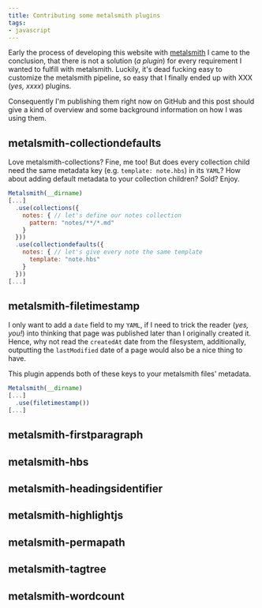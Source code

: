 ```yaml
---
title: Contributing some metalsmith plugins
tags:
- javascript
---
```


Early the process of developing this website with [metalsmith](http://metalsmith.io) I came to the conclusion, that there is not a solution (*a plugin*) for every requirement I wanted to fulfill with metalsmith. Luckily, it's dead fucking easy to customize the metalsmith pipeline, so easy that I finally ended up with XXX (*yes, xxxx*) plugins. 

Consequently I'm publishing them right now on GitHub and this post should give a kind of overview and some background information on how I was using them.

## metalsmith-collectiondefaults
Love metalsmith-collections? Fine, me too! But does every collection child need the same metadata key (e.g. `template: note.hbs`) in its `YAML`? How about adding default metadata to your collection children? Sold? Enjoy.

```javascript
Metalsmith(__dirname)
[...]
  .use(collections({ 
    notes: { // let's define our notes collection
      pattern: "notes/**/*.md"
    }
  }))
  .use(collectiondefaults({
    notes: { // let's give every note the same template
      template: "note.hbs"
    }
  }))
[...]
```

## metalsmith-filetimestamp
I only want to add a `date` field to my `YAML`, if I need to trick the reader (*yes, you!*) into thinking that page was published later than I originally created it. Hence, why not read the `createdAt` date from the filesystem, additionally, outputting the `lastModified` date of a page would also be a nice thing to have.

This plugin appends both of these keys to your metalsmith files' metadata.

``` javascript
Metalsmith(__dirname)
[...]
  .use(filetimestamp())
[...]
```

## metalsmith-firstparagraph

## metalsmith-hbs

## metalsmith-headingsidentifier

## metalsmith-highlightjs

## metalsmith-permapath

## metalsmith-tagtree

## metalsmith-wordcount

